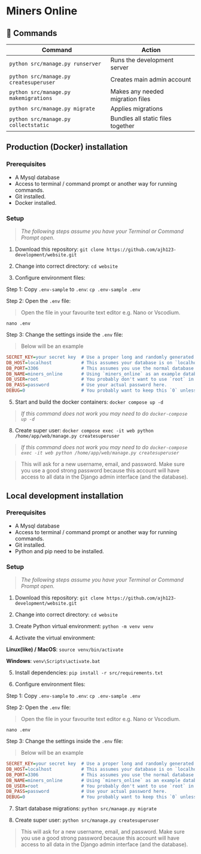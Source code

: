# Miners Online



## 🧞 Commands

| Command                                | Action                            |
| -------------------------------------- | --------------------------------- |
| `python src/manage.py runserver `      | Runs the development server       |
| `python src/manage.py createsuperuser` | Creates main admin account        |
| `python src/manage.py makemigrations`  | Makes any needed migration files  |
| `python src/manage.py migrate`         | Applies migrations                |
| `python src/manage.py collectstatic`   | Bundles all static files together |

## Production (Docker) installation

### Prerequisites
* A Mysql database
* Access to terminal / command prompt or another way for running commands.
* Git installed.
* Docker installed.

### Setup
> *The following steps assume you have your Terminal or Command Prompt open.*

1. Download this repository:
`git clone https://github.com/ajh123-development/website.git`

2. Change into correct directory:
`cd website`

3. Configure environment files:

Step 1: Copy `.env-sample` to `.env`:
`cp .env-sample .env`

Step 2: Open the `.env` file:
> Open the file in your favourite text editor e.g. Nano or Vscodium.

`nano .env`

Step 3: Change the settings inside the `.env` file:
> Below will be an example
```ini
SECRET_KEY=your secret key  # Use a proper long and randomly generated key.
DB_HOST=localhost			# This assumes your database is on `localhost`.
DB_PORT=3306				# This assumes you use the normal database ports.
DB_NAME=miners_online		# Using `miners_online` as an example database name.
DB_USER=root				# You probably don't want to use `root` in production!
DB_PASS=password			# Use your actual password here.
DEBUG=0						# You probably want to keep this `0` unless there are errors.
```

5. Start and build the docker containers:
`docker compose up -d`
> *If this command does not work you may need to do `docker-compose up -d`*

8. Create super user:
`docker compose exec -it web python /home/app/web/manage.py createsuperuser`
> *If this command does not work you may need to do `docker-compose exec -it web python /home/app/web/manage.py createsuperuser`*

> This will ask for a new username, email, and password. Make sure you use a good strong password because this account will have access to all data in the Django admin interface (and the database).

## Local development installation

### Prerequisites
* A Mysql database
* Access to terminal / command prompt or another way for running commands.
* Git installed.
* Python and pip need to be installed.

### Setup
> *The following steps assume you have your Terminal or Command Prompt open.*

1. Download this repository:
`git clone https://github.com/ajh123-development/website.git`

2. Change into correct directory:
`cd website`

3. Create Python virtual environment:
`python -m venv venv`

4. Activate the virtual environment:

**Linux(like) / MacOS**:
`source venv/bin/activate`

**Windows**:
`venv\Scripts\activate.bat`

5. Install dependencies:
`pip install -r src/requirements.txt`

6. Configure environment files:

Step 1: Copy `.env-sample` to `.env`:
`cp .env-sample .env`

Step 2: Open the `.env` file:
> Open the file in your favourite text editor e.g. Nano or Vscodium.

`nano .env`

Step 3: Change the settings inside the `.env` file:
> Below will be an example
```ini
SECRET_KEY=your secret key  # Use a proper long and randomly generated key.
DB_HOST=localhost			# This assumes your database is on `localhost`.
DB_PORT=3306				# This assumes you use the normal database ports.
DB_NAME=miners_online		# Using `miners_online` as an example database name.
DB_USER=root				# You probably don't want to use `root` in production!
DB_PASS=password			# Use your actual password here.
DEBUG=0						# You probably want to keep this `0` unless there are errors.
```

7. Start database migrations:
`python src/manage.py migrate`

8. Create super user:
`python src/manage.py createsuperuser`
> This will ask for a new username, email, and password. Make sure you use a good strong password because this account will have access to all data in the Django admin interface (and the database).
